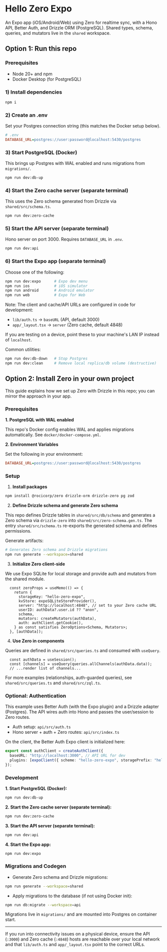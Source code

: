 # Hello Zero Expo

An Expo app (iOS/Android/Web) using Zero for realtime sync, with a Hono API, Better Auth, and Drizzle ORM (PostgreSQL). Shared types, schema, queries, and mutators live in the `shared` workspace.

## Option 1: Run this repo

### Prerequisites

- Node 20+ and npm
- Docker Desktop (for PostgreSQL)

### 1) Install dependencies

```sh
npm i
```

### 2) Create an .env

Set your Postgres connection string (this matches the Docker setup below).

```ini
# .env
DATABASE_URL=postgres://user:password@localhost:5430/postgres
```

### 3) Start PostgreSQL (Docker)

This brings up Postgres with WAL enabled and runs migrations from `migrations/`.

```sh
npm run dev:db-up
```

### 4) Start the Zero cache server (separate terminal)

This uses the Zero schema generated from Drizzle via `shared/src/schema.ts`.

```sh
npm run dev:zero-cache
```

### 5) Start the API server (separate terminal)

Hono server on port 3000. Requires `DATABASE_URL` in `.env`.

```sh
npm run dev:api
```

### 6) Start the Expo app (separate terminal)

Choose one of the following:

```sh
npm run dev:expo      # Expo dev menu
npm run ios           # iOS simulator
npm run android       # Android emulator
npm run web           # Expo for Web
```

Note: The client and cache/API URLs are configured in code for development:

- `lib/auth.ts` → `baseURL` (API, default 3000)
- `app/_layout.tsx` → `server` (Zero cache, default 4848)

If you are testing on a device, point these to your machine's LAN IP instead of `localhost`.

Common utilities:

```sh
npm run dev:db-down   # Stop Postgres
npm run dev:clean     # Remove local replica/db volume (destructive)
```

## Option 2: Install Zero in your own project

This guide explains how we set up Zero with Drizzle in this repo; you can mirror the approach in your app.

### Prerequisites

**1. PostgreSQL with WAL enabled**

This repo's Docker config enables WAL and applies migrations automatically. See `docker/docker-compose.yml`.

**2. Environment Variables**

Set the following in your environment:

```ini
DATABASE_URL=postgres://user:password@localhost:5430/postgres
```

### Setup

1. **Install packages**

```bash
npm install @rocicorp/zero drizzle-orm drizzle-zero pg zod
```

2. **Define Drizzle schema and generate Zero schema**

This repo defines Drizzle tables in `shared/src/db/schema` and generates a Zero schema via `drizzle-zero` into `shared/src/zero-schema.gen.ts`. The entry `shared/src/schema.ts` re-exports the generated schema and defines permissions.

Generate artifacts:

```bash
# Generates Zero schema and Drizzle migrations
npm run generate --workspace=shared
```

3. **Initialize Zero client-side**

We use Expo SQLite for local storage and provide auth and mutators from the shared module.

```12:36:app/_layout.tsx
  const zeroProps = useMemo(() => {
    return {
      storageKey: "hello-zero-expo",
      kvStore: expoSQLiteStoreProvider(),
      server: "http://localhost:4848", // set to your Zero cache URL
      userID: authData?.user.id ?? "anon",
      schema,
      mutators: createMutators(authData),
      auth: authClient.getCookie(),
    } as const satisfies ZeroOptions<Schema, Mutators>;
  }, [authData]);
```

4. **Use Zero in components**

Queries are defined in `shared/src/queries.ts` and consumed with `useQuery`.

```21:62:app/index.tsx
  const authData = useSession();
  const [channels] = useQuery(queries.allChannels(authData.data));
  // ...render list of channels...
```

For more examples (relationships, auth-guarded queries), see `shared/src/queries.ts` and `shared/src/zql.ts`.

### Optional: Authentication

This example uses Better Auth (with the Expo plugin) and a Drizzle adapter (Postgres). The API wires auth into Hono and passes the user/session to Zero routes.

- Auth setup: `api/src/auth.ts`
- Hono server + auth + Zero routes: `api/src/index.ts`

On the client, the Better Auth Expo client is initialized here:

```5:16:lib/auth.ts
export const authClient = createAuthClient({
  baseURL: "http://localhost:3000", // API URL for dev
  plugins: [expoClient({ scheme: "hello-zero-expo", storagePrefix: "hello-zero-expo", storage: SecureStore })],
});
```

### Development

**1. Start PostgreSQL (Docker):**

```bash
npm run dev:db-up
```

**2. Start the Zero cache server (separate terminal):**

```bash
npm run dev:zero-cache
```

**3. Start the API server (separate terminal):**

```bash
npm run dev:api
```

**4. Start the Expo app:**

```bash
npm run dev:expo
```

### Migrations and Codegen

- Generate Zero schema and Drizzle migrations:

```bash
npm run generate --workspace=shared
```

- Apply migrations to the database (if not using Docker init):

```bash
npm run db:migrate --workspace=api
```

Migrations live in `migrations/` and are mounted into Postgres on container start.

---

If you run into connectivity issues on a physical device, ensure the API (`:3000`) and Zero cache (`:4848`) hosts are reachable over your local network and that `lib/auth.ts` and `app/_layout.tsx` point to the correct URLs.
